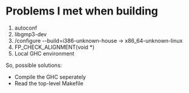 # Problems I met when building 

1. autoconf
2. libgmp3-dev
3. /configure --build=i386-unknown-house -> x86_64-unknown-linux
4. FP_CHECK_ALIGNMENT(void *)
5. Local GHC environment

So, possible solutions:

* Compile the GHC seperately
* Read the top-level Makefile
	
